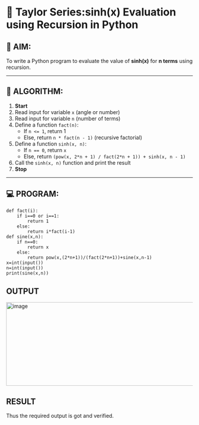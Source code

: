 # 📐 Taylor Series:sinh(x) Evaluation using Recursion in Python

## 🎯 AIM:
To write a Python program to evaluate the value of **sinh(x)** for **n terms** using recursion.

---

## 🧠 ALGORITHM:

1. **Start**
2. Read input for variable `x` (angle or number)
3. Read input for variable `n` (number of terms)
4. Define a function `fact(n)`:
   - If `n <= 1`, return 1
   - Else, return `n * fact(n - 1)` (recursive factorial)
5. Define a function `sinh(x, n)`:
   - If `n == 0`, return `x`
   - Else, return `(pow(x, 2*n + 1) / fact(2*n + 1)) + sinh(x, n - 1)`
6. Call the `sinh(x, n)` function and print the result
7. **Stop**

---

## 💻 PROGRAM:
~~~
def fact(i):
    if i==0 or i==1:
        return 1
    else:
        return i*fact(i-1)
def sine(x,n):
    if n==0:
        return x
    else:
        return pow(x,(2*n+1))/(fact(2*n+1))+sine(x,n-1)
x=int(input())
n=int(input())
print(sine(x,n))
~~~


## OUTPUT
<img width="550" height="225" alt="image" src="https://github.com/user-attachments/assets/eb2d8220-487d-4752-9657-c21830280ea6" />



## RESULT
Thus the required output is got and verified.

